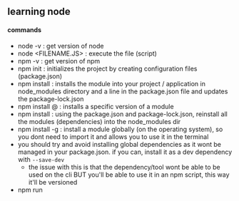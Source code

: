 ## learning node

#### commands

- node -v : get version of node
- node <FILENAME.JS> : execute the file (script)
- npm -v : get version of npm
- npm init : initializes the project by creating configuration files (package.json)
- npm install <MODULE> : installs the module into your project / application in node_modules directory and a line in the package.json file and updates the package-lock.json
- npm install <MODULE>@<VERSION> : installs a specific version of a module
- npm install : using the package.json and package-lock.json, reinstall all the modules (dependencies) into the node_modules dir
- npm install -g <MODULE> : install a module globally (on the operating system), so you dont need to import it and allows you to use it in the terminal
- you should try and avoid installing global dependencies as it wont be managed in your package.json. if you can, install it as a dev dependency with `--save-dev`
  - the issue with this is that the dependency/tool wont be able to be used on the cli BUT you'll be able to use it in an npm script, this way it'll be versioned
- npm run <script command> : run a script defined in the package.json file
- nvm ... : change the version of node

#### modules

- validator : validates a number of things, emails, jwt, url's etc
- nodemon <FILENAME.JS> : wrapper tool around node used to restart node when files are changed, the FILENAME.js is a file it watches for changes
  - you can add the `-e` flag to the end with a comma seperated list of file extensions to look out for changes too e.g. `nodemon src/app.js -e js,hbs`
- yargs : helper module that parses command line arguments. makes arguments available via `yargs.argv`
  - also adds --help command line option to the app
  - also allows you to easily configure command line options for your app
- custom module : in order for the application to access anything in the custom module, you will need to export it
- path: a core node js that allows you to manipulate directory paths
  - `const path = require('path')`
  - `path.join('/x/y/z', '..')` join allows you to provide a path and manipulate it, so in this case the abs path is used then we go up a directory to the y directory, so `/x/y` is returned
- Handlebars: template engine that allows the creation of dynamic web pages
  - don't use handlebars directly when working on an express/node.js system
  - instead use `hbs` which uses handlebars but does the integration
  - install using `npm i hbs`
- install the mongodb driver using `npm i mongodb`
  - its the bare minimum module required to interact with mongo db
- another module you could used for mongo db is `mongoose` install with `npm i mongoose`
  - its a wrapper over mongodb module
  - provides other features such as
    - validation
    - data sanitization (cleaning)
    - model entities
- bcrypt.js is a module use to hashing passwords
  - `npm i bcryptjs`
- jsonwebtoken is a module that helps create and manage json web tokens (JWT)
  - `npm i jsonwebtoken`
- multer is an npm module that adds the ability to upload files to an express application
  - `npm i multer`
- sharp is a node.js module that allows you to process images - crop, resize and convert
  - `npm i sharp`
- SendGrid is a node.js module that allows you to send emails
  - you will need to create an account with them first at sendgrid.com for free tier
- env-cmd is a module that allows you to configure environments/properties
  - `npm i env-cmd --save-dev`
  - ensure to load it with the env config for any package.json scripts with `env-cmd -f ./path/dev.env ....`
- SuperTest
  - test library that helps testing http endpoints by providing functions to make http requests and assertions
  - created by the same people that made express
  - `npm i supertest`
  
#### Typescript

- npm install -g typescript : install typescript globally to use its tools (`tsc` and `tsserver`). if you dont want to install it globally, you can run it from node_modules `./node_modules/.bin/tsc --init`
- npm install -D typescript : install typescript as a dev dependency to a node project
- npm install -D tslint : install linting
- npm install -D @types/<MODULE> : install the types of the module, usually do this after installing the module itself with `npm -i <MODULE>`
- tsconfig.json : ts configuration file containing compiler options, typically contains the following (it can also be generated using `tsc --init` https://www.typescriptlang.org/docs/handbook/compiler-options.html)

```json
{
  "compilerOptions": {
    "module": "commonjs",
    "esModuleInterop": true,
    "target": "es6",
    "moduleResolution": "node",
    "sourceMap": true,
    "outDir": "dist"
  },
  "lib": ["es2015"]
}
```

- a `src` directory with `*.ts` files need to be in there
- to compile you can use `tsc`
  - you can also use watch mode to recompile whenever theres a change `tsc -w`
- chai and mocha are unit test frameworks
- ts-node is an execution and REPL for typescript in node js

#### package.json

- ~<VERSION> : will allow for packages to be updated by patch version only e.g. ~1.1.1 will go to a max of 1.2.0
- ^<VERSION> : will allow for packages to be updates by minor version only e.g. ^1.1.1 will go to a maz of 2.0.0

- console and process are 2 global variables available to node applications. Process provides a lot of functionality like command line args
- browsers also have global variables such as window and document

- when installing node, you automatically install npm (node package manager too)
- to use modules from npm, you first need to initialize npm in the project, then install the modules
- look in npmjs.com to search for node modules to use. this is like maven central
- when installing modules, the package.json is updated to state the version thats installed
  - the package-lock.json file is also updated to lock the versions, where from and sha hash
  - the actual module is installed into the node_modules directory
  - you should not touch the lock or modules directory manually
- There are 3 types of modules.
  - core modules provided by the node platform
    - These modules are documented on the main site
    - Can be imported using the name (string) of the module, look at the documentation for the proper name and usage e.g. `require('fs')`
  - custom modules that you write
    - These modules are imported using a string that is a relative path to your file. e.g. `require('./custom.js')`
  - third party modules from npm
    - once installed these are imported into a file like a core module
- modules don't need to be assigned to a variable to be user, just using `require('...')` will load and execute the module. This can be don't for modules that need to connect to DB's etc but don't export anything

```javascript
const fs = require('fs') //core module
const custom = require('./my-custom.fs') //a custom module
const validator = require('validator') //a third party module install via npm

fs.writeFileSync('myFile.json', 'string content')....
const dataBuffer = fs.readFileSync('myFile.json')
custom.customerfunction(...)

validator...
```

- process.argv contains an array of command line arguments

```javascript
console.log(process.argv);
```

#### Saving data

- to convert an object to a string use `JSON.stringify(object)`
- to convert a json string into an object use `JSON.parse(string)`

#### Debugging

- There are a number of ways to debug applications
  - using `console.log()`
  - using `debugger` keyword that works with chrome, you'll need to add the `inspect` option to the node command to enable it `node inspect app.js ...`
    - this will pause the app at the point where `debugger` is written
    - to then attach to the app, in chrome, goto: `chrome://inspect` then select the correct target
    - when using this method, don't forget to add the workspace in the inspect work panel to get the source in the browser
    - if you play through the debugger and want to run it again, just run the command `restart` in the terminal, this creates a new remote target to inspect

#### Node internals

- Just like Java, node.js applications have call stacks that stacks function calls
- remember that anonymous functions will be placed on the stack too

#### Misc

- A simple node module called `request` can be used to make http requests
  - it takes an config object for the request
  - also takes a callback function that runs after the request is made
  - callback function has an error object as a first param and response as second
  - network related errors will populate the error obj
  - server/client or 500x/400x lvl errors will not populate error obj but rather the response obj
- You don't need to use the `request` module to do http, you can use the ootb HTTP and HTTPS modules from node
  - `const https = require('https')`

```javascript
const request = require("request");

request({ url: "the url", json: true }, (error, response) => {
  console.log(resonse.body);
});
```

- creating your own functions with callbacks is easy, remember, in JS functions are a first class citizen, meaning they can be passed around just like variables/objects
  - you define a function with a callback just like a function with variables, the arguments can be functions
  - within your function, you just trigger your argument function with brackets

```javascript
const myFunctionWithCallback = function (aVariable, callbackFunc) {};

myFunctionWithCallback(10, (result) => {
  console.log("the result from the function call is: " + result);
});
```

#### Web server

- express is the go to web framework
- install express with `npm install express`
- import the express function with `const express = require('express')`
  - create an express obj with `const app = express()`
  - this object can be called with various methods to setup routes and related functions
  - e.g. `app.get('', (req, res) => { res.send('hello')})` this maps a function to the root and returns "hello" as a response
  - you can get many things off the `req` object
    - path parameters come from the `req.params` object
    - payloads come from `req.body`
    - request method used from `req.method`
    - the path requested from `req.path`
  - the `send` function will automatically encode the string to html if its html (so tags won't be shown in the browser as plain text)
  - the `send` function can also take json objects to respond with json
  - You can only use `send` once per route, more than once will result in multiple headers error, so ensure you only send a repsonse once
  - to start express with the configured routes `app.listen(3000)` to listen on port 3000
  - you can also provide a callback function to listen that will run when the server starts
  - express initializes a number of variables, they are:
    - `__dirname`: which provides the absolute path of the current script
    - `__filename`: provides the file name with the absolute path
  - express allows you to respond with an entire directory if you wish
    - to do this, you will need to provide express with the absolute path of the directory
  - you can configure an endpoint to handle errors that are thrown by providing another function after the request handler function with the params `error`, `req`, `resp`, `next`. here you can set the http status.
    - app.get('/endpoint', (req, resp) => {}, (error, req, resp, next) => {...})
- To customise express, you can use the `app.use()` method.
  - it does many things, but one thing it can do is setup a directory to serve static files from `app.use(express.static('/full path'))`
  - you can automatically convert inbound json payloads into objects by using `app.use(express.json())`. The object will then be on `req.body` for express resources
- Handlebars
  - once installed, you need to config express to use it with `app.set('view engine', 'hbs')`
    - the `set()` method sets configuration for express
    - you do this straight after creating the app and before confiing any paths
  - hbs expects things to be in certain locations
    - so the templates need to live in a directory called `views` in the root of the project
  - view templates have the `.hbs` extension
  - to return a dynamic template, you need to have a route that returns a rendered template, you use `res.render('<template_name>')` to do that
  - use `render()` second arg to provide an object with properties for the template to render `res.render('index', {title: 'my index'})`
  - you get access to the object attributes in the dynamic template by using the handlebars syntax `{{attribute}}`
  - handlebar partials give you the ability to create components that you can share between pages, a good use case would be headers and footers
    - you'll need to import the hbs module to do this `const hbs = require('hbs')`
    - you should have the paritials separate from the view templates
    - partials have an `.hbs` extension
    - they are not a full page, so no need the while `<html>` tag just the component content
    - to use a partial, use the syntax `{{>partial_name_with_no_ext}}`
  - if you want to change the directory where the dynamic templates are stored, you set the `views` property `apps.set('views', DIRECTORY_STRING)` (you can use the path.join and \_\_dirname)
  - to look at the properties that are avaliable to change for express, look at the documentation for the `set` function on `app`
  - to create links between pages, just use the `a href` to point to the mapping
- Generic error pages
  - express support wild card paths with `*`, these need to be placed after all the other routes
  - this works because page matching works top to bottom, matching on static files, the configured routes then the last, catch all wildcard
  - you can use wildcard within a route, so `/help/*` will match on any page prepended with `/help`
  - request params can be accessed via the `request.query` object

```javascript
app.get("reoute...", (req, res) => {
  console.log(req.query); //prints out all query params as a json obj
});
```

- Without middleware, once a request is made, the correct route handler is found and executed
  - middleware allows us to inject behaviour before the execution of the route handler
  - middleware is just a function that run before or after something
    - its a function that takes a req, resp and next
  - one example of using middleware would be to wrap the handler in JWT validation
  - middleware functions MUST BE defined before all other `app.use()` invokations
    - middleware defined this way will execute for ALL routes
    - if you want to run middleware for specific routes, then you don't invoke `use` but pass that function as the 2nd argument to the route call `route.get('path', middlewareFunction, (req, resp) => {})
  - the middleware function can choose to continue and execute the handler function or not
  - to define middleware, you use the express `use(...)` function with another function
    - this function has 3 arguments `req, resp, next`
    - you need to call `next` to indicate that the route handler can execute
  - if you want the middleware to reject the request and not call the handler, you just invoke the `send()` function on the response argument `resp.send('cannot call this endpoint')`
  - during the middleware function call, you can add properties to the `req` object so that the handler function could access them
    - an example of this usage is to add the found user during authentication to the req obj so that the handler function doesn't need to do another db call

```javascript
const app = express()

app.use((req, resp, next) => {
  ...
  next()
})

```

#### Heroku

- `heroku keys:add` : add and upload ssh keys
- `heroku apps:create <project_name>` : create a new app project in heroku, this returns a url for the app and a repo location. If you run this in your git proj dir, it also adds a remote repo with the url

- You need to have a `start` script in your package.json in order for heroku to run the app
- `start` needs to have the run command, something like `node src/app.js`
- heroku runs your app on a dynamic port, this means that if your app binds to a specific port, you need to make a change to use the dynamic port which is set as an environment variable

```javascript
const port = process.env.PORT || 3000; //PORT is what heroku sets, if this is not set (like when running locally), then use port 3000 by default

app.listen(port, () => {
  console.log("app now running on port", port);
});
```

- any requests made in JS that call a local service should not use an absolute path but a relative one

#### Mongodb

- runs on 27021
- `db.version()` returns the version of the db server
- install the driver with `npm i mongodb`
- to use mongo, you need to import it with `const mongodb = require('mongodb')`
- get a client instance with `const MongoClient = mongodb.MongoClient`
- create a connection with the db url, options and callback `MongoClient.connect(ur, {}, (error, client) => {})`
- run the db code in the call back
- the call back has an error obj as the first arg and a client obj to do stuff as the second
- to do db operations, use the client to get/create a database which would then be used to get/create collections
- make sure you use the mongo db driver api to lookup the methods documentation http://mongodb.github.io/node-mongodb-native/3.5/api

```javascript
const mongodb = require("mongodb");

const MongoClient = mongodb.MongoClient;

const dbUrl = "mongodb://127.0.0.1:27017";
MongoClient.connect(dbUrl, {}, (error, client) => {
  const db = client.db("database-name");
  db.collection("users").insertOne({
    x: "y",
  });
});
```

- `inserOne()` is a method on a collection that inserts 1 document
  - it also takes a callback of error and result
  - the result holds the result and id of the new document
  - also holds the ops property which is the document that was inserted
- id's are guids
  - are automatically saved into the `_id` property of documents
  - stored as a 12 bit binary to save space. if it was a string (hexString) it'll be 24 bytes
  - generated by mongo and is unique
  - `ObjectID` from the mongo object returned from `require('mongo')` is a constructor function that can generate guids use: `const guid = new Object()`
  - returns an `ObjectId` type
  - you could use deconstruction on it to get the properties
  - guid is actually constructed of multiple bits of info
    - 12 bytes
    - 4 bytes of timestamp from unix epoc
    - 5 byte random
    - 3 byte counter starting from random

```javascript
const { ObjectID } = require("mongo");
const guid = new ObjectID();
console.log("Generated guid:", guid);
console.log(guid.timestamp());
```

- Querying

  - You can use various find methods on the `Collection` type to query a collection for documents
  - the `findOne` method takes an object that represents what your looking for and an optional second object with options, the last arg is a callback of error and result
  - use the`find` function to search for multiple documents
    - when using find, it wont return a value document but rather a `cursor`
    - like a java `iterator` a `cursor` isn't the actual data but a pointer, you can get things like the count of the results etc
    - The cursor has a `toArray` function takes a callback of error and an array of results
    - e.g. `find({age: 20}).toArray((error, users) => { console.log(users)})
  - searching by ObjectID needs to happen by providing an object with the `_id` property pointing to an actual objectId e.g. `.find({ _id: new ObjectID("xxx")})`

- Updating

  - use methods `updateOne` and `updateMany`. `update` is now deprecated so don't use
  - these methods return a `Promise` (if you don't provide a callback) so make sure you use the `then` and `catch` methods to handle the result/error
  - the first arg to these method is the search critera object, then another object that contains update operators
    - `{ $set: { name: 'paul' } }` : this sets the name field to 'paul'
    - other operators include, search for `mongo db operators` for more
      - \$min
      - \$max
      - \$rename
      - \$mul
      - \$inc
  - the resolve promise returns an object but most of the properties aren't that interesting, the ones that are, are mostly modifiedCount and matchCount

  - Deletions
    - use `deleteMany` and `deleteOne`. `delete` is now deprecated
    - just like findOne, its finds a document using the first arg as a criteria and then deletes them
    - also returns a promise
    - the revolved argument has a `deletedCount`

- Mongoose
  - just like mongo db driver but provides many more features
  - `const mongoose = require('mongoose')`
  - connections are slightly different, you provide the username and password in the connection string AND you need to state where the user is in the db `mongoose.connect('mongodb://root:example@127.0.0.1:27017/task-manager-api?authSource=admin', ...)`
  - You can create entity models using the `mongoose.model(...)` function
  - model objects have a number of functions on them, `save()` being one of them

```javascript
const mongoose = require("mongoose");

const dbUrl = "mongodb://username:password@ip:port/db-name"; //note the difference in url
const options = {
  useNewUrlParser: true,
  useCreateIndex: true,
  useUnifiedTopology: true,
};
mongoose.connect(dbUrl, options);

//define the schema of the user
const userSchema = {
  name: {
    type: String,
  },
  age: {
    type: Number,
  },
};
//can also be defined using the new operator
// const userSchema = new mongoose.Schema({
//   name: {
//     type: String
//   },
//   age: {
//     type: Number
//   }
// })

//create a model constructor function using the models schema
const UserModel = mongoose.model("User", userSchema);

const me = new UserModel({
  name: "Paul",
  age: 30,
});

//save the model to the collection User
//returns a promise
me.save()
  .then((savedMe) => {
    console.log(savedMe);
  })
  .catch((error) => {
    console.log(error);
  });

//or wait and unwrap the promise if your in an async function
const savedMe = await me.save();
```

- The second object to the `.model(...)` method is automatically converted to a schema
- The schemas properties can be of many types
  - String, Number, Date, Buffer, Boolean, Mixed, ObjectId, Array, Decimal128, Map
  - to use `ObjectId` type, you need to refer to it via `mongoose.Schema.Types.ObjectId`
  - if you use `ObjectId` as a type, you can further link documents together in a relationship type way by using the property `ref` with the string value of the related Schema name
  - `ref` allows you to link two documents together and effectively do a lookup on that related entity and convert the property on THIS entity to that
- validation and sanitization can be done by defining the rules in the model
  - the following are some of the mongoose supported attributes for Schemas
  - `required` for all types
  - `unique` creates an index on the field and only allows one document to have that value
  - `default`
  - `min`/`max` for numbers
  - `enum`,`match`, `minlength`, `maxlength` for strings
  - `ref`
  - custom validation using `validate(value)` function
- if you are doing any complex validation, its recommended to use a validation library e.g. `validator` and it can be installed using `npm i validator`

```javascript
const validator = require("validator");

const userSchema = new mongoose.Schema({
  name: {
    type: String,
    required: true,
  },
  age: {
    type: Number,
    min: 18, //adults only
    max: 120,
  },
  email: {
    type: String,
    validate(value) {
      var index = value.indexOf("@") > 1;
      if (index < 0) {
        throw new Error("Email validation failed");
      }

      //or use validator
      if (!validator.isEmail(value)) {
        throw new Error("Email validation failed");
      }
    },
  },
  //define tokens as an array of objects
  tokens: [
    {
      token: {
        type: String,
        required: true,
      },
    },
  ],
});
```

```javascript
//entity type relationships

const Task = mongoose.Schema({
  description: {
    type: String,
    required: true,
  },
  owner: {
    type: mongoose.Schema.Type.ObjectId,
    required: true,
    ref: "User",
  },
});

///////

const task = Task.findById("xxxx");
console.log(task.owner); //this will print out the ObjectId
await task.populate("owner").execPopulate();
console.log(task.owner); //now the owner property has been converted to the owner entity
```

- The `populate(...)` method that pulls related documents can also be customised to filter those documents by instead of providing the string name of the property, provide an object with the string name as the `path` property and a match object that looks for documents that match
- Doing this allows you to filter at tha DB rather than retrieving all the data first the filtering it at the application level,
- You can also do sorting and pagination by providing an `options` property object
  - `limit` and `skip` allow you to limit the results as well as define how many records to skip, effectively giving you pagination
- Sorting can be done by providing a `sort` property object in the `options` object
  - the object will contain the property to sort by as well as a `1` as the value for ascending and `-1` value for descending

```javascript

const tasks = user.populate({
  path: "tasks",
  match: {          //return tasks that match this object
    completed: true
  },
  options: {
    limit: 2,
    skip: 4, //view page 5
    sort: {
      createdAt: -1 // sort on the createdAt field by descending
    }
  }
}).execPopulate()

```

- Mongoose schema objects (model instances) also contain properties called `virtuals`, these are like transient properties that dont get persisted to the db
- Virtuals are great for funcitons that do a little processing on properties before returning them - think of a function like `fullName()`
- model instances have a `toObject()` method that returns a plain javascript object
- if you provide a toJSON method on the model schema `methods` property, Express will call it before via the `JSON.stringify()` method writing the result to the response as a string
- You can add `virtuals` to an entity that will do a fetch on related documents via its schema `<ENTITY_SCHEMA>.virtual('<PROPERTY_NAME>, { ref: <ENTITY_REFEERRING_TO_NAME>}')`
- With the above defined, you again use the `await ENTITY.populate('<PROPERTY>').execPopulate()` which will do the fetch

```javascript

userSchema.methods.toJSON = function() {
  const user = this
  const userObject = user.toObject()
  delete userObject.password
  return userObject
}
...

resp.send(user)
```

- When defining a schema, you can also send an options object. This object can be configured to make the Model save createdAt/updatedAt properties with timestamps by providing a `timestamps` property with true

```javascript
const userSchema = new mongoose.Schema(
  {
    username: {
      type: "String",
      required: true
    }
  },
  {
    timestamps: true,
  }
);
```

- Querying data
  - there are a number functions on the defined models to find data (some are:)
  - `find({CRITERIA})` return a list of models matching criteria
  - `findById(ID)` : by an entity by id, does not need an ObjectID type like the raw mongodb module as it automatically converts a string to an ObjectID
- route params are dynamic parts of a url (not the query params)
  - you can define one on a route with the following syntax `app.get('/users/:PARAM_NAME')`
  - you can then get access to this route parameter via the `req` object `req.params.PARAM_NAME`

```javascript
app.get("/tasks", (req, resp) => {
  TaskModel.find({})
    .then((values) => {
      resp.status(200).send(values);
    })
    .catch((error) => {
      resp.status(500).send(error);
    });
});

app.get("/tasks/:id", (req, resp) => {
  TaskModel.findById(req.params.id)
    .then((value) => {
      if (!value) {
        return resp.status(404).send();
      }
      resp.status(200).send(value);
    })
    .catch((error) => {
      resp.status(500).send(error);
    });
});
```

- Updating documents

  - mongoose makes it easier too by not requiring the developer to use mongodb operators such as `$set`, the object defining the update just needs to old the changes without operators
  - you can use the methods
    - `findByIdAndUpdate`: takes an id, object of updates and an options object, its worth noting that this bypasses mongoose and does not run validation, which is why its needed to provide options containing `runValidators`
      - if you want middleware to run, dont use this function but rather find the model by id, make the update, then save
    - `findOneAndUpdate`
    - `updateOne`
  - The options object
    - can have the property `new` which will return the fresh version of the entity back as a return object
    - can have the property `runValidators` (boolean) to validate the object against the schema
  - the updates can throw exceptions, which means the `catch` in `try catch` will need to check for validation failures and send the correct http response

- Deleting
  - `deleteOne`, `deleteMany`, `findByIdAndDelete`, `findOneAndDelete` are the many ways to delete documents
- Middleware
  - Mongoose supports middleware, which allows you to customise the defined models
  - so running function during some lifetime hooks is possible
  - one example of its usage would be to hash passwords before saving them
  - to use middleware, you first need to create a schema object.
  - with the access to the schema object, you can call methods
    - `pre`: run a function before save
    - `post` : run a function after save
  - `pre('save', function (next) => {})`
    - you must not provide an arrow function as a second param as `this` is bounded the the object you are saving
    - next is used to indicate that the function is finished, this is required because the as the function can be async and will run when the main thread is blocked/paused, it also indicates to mongoose that it can now save the model

```javascript
const userSchema = new mongoose.Schema("User");
userSchema.pre("save", async function (next) {
  //this is a user model object, sometimes you want to bind this to something more meaningful
  const user = this;

  console.log("before saving:", user);
  if (user.isModified("password")) {
    user.password = await bcrypt.hash(user.password, 8);
  }

  //next is a function that you call when your done.
  next();
});
```

- Customising Mongoose
  - you get quite a few queries with mongoose but what if you want to define your own?
  - you add your own methods against the `statics` property on the `schema` object

```javascript
//send plain text password
userSchema.statics.findByEmailAndPassword = async (email, password) => {
  const user = User.findByOne({ email }); //use object constructing shortcut to create {email: email}
  if (!user) {
    throw new Error("no user found");
  }
  //does the password encrypt to the same value in the db
  const isMatch = await bcrypt.compare(password, user.password);
  if (!isMatch) {
    throw new Error("no user found");
  }
  return user;
};
```

- As well as queries that can be added, you can add method functions to the Model types
  - this is done by adding methods to the `methods` property on the schema
  - when defining a function, don't use the arrow function as you will need to bind `this` to the instance object

```javascript
const jwt = require('jsonwebtoken')

userSchema.methods.generateAuthToken = async function() {
  const user = this
  const token = jwt.sign({_id: user._id.toString()}, 'thisismysecret')
}

...
router.post('/users/login', async (req, resp) => {
  const user = await User.findByEmailAndPassword(req.body.email, req.body.password)

  if(!user) {
    resp.status(400).send('no user')
  }
  const token = user.generateAuthToken()
  //use the method on the user model
  resp.send({ user, token})
})
```

- Routing

  - You can break out routes into smaller files
  - usually you break them by resources (entities)
  - requires a new `router`
    - `const router = new express.Router()`
    - the router has the same HTTP methods on it like `app`
    - to enable the new router, we pass it to the app via the `use` method `app.use(router`
    - typically have all the router files under the `router` folder
    -

- Uploading files
  - multer is a module that allows you to upload files
  - name comes from the `multiform` name
  - you would normally import (require) this module multiple times with different options (for things like accepted file types)
  - The options you would normally instantiate with are
    - `dest` the location on the FS of where the files get copied to
    - `limits` is an object with a property `fileSize` 1 million is 1 megabyte
    - `fileFilter` is function with 3 args, `req`, `file`, `callback` that will filter out the uploaded file
      - if its acceptable, you call the callback with null and true otherwise null and false
      - if an error occurs you call the callback with a new error object
  - To make it work, multer provides middleware that you apply to endpoints
    - just like the auth middleware, you call the function `multer.single(<FIELD_NAME_FROM_REQUEST>)` as the second argument 
    - once a request is made, any request with the field name provided will have its file copied into the `dest` directory, then the rest of the method is executed
    - by default, the file is uploaded with a uuid filename and no file extension
  - Has support to validate uploads by limiting what files can be uploaded by extension type
    - also limits on file sizes is possible
  - If you want errors from the filter to show up as JSON, provide an error handler in the express endpoint
  - most of the time, you would want to store uploaded files into a DB rather on a disk on your server
    - to do this, you add a property on your mongoose model with the type `Buffer`
    - change `multer` from handling the saving/persisting of the upload so that its exposes it to you rather than doing it automatically
      - this is done by removing the `dest` property in the options while setting up multer (forcing you to manually handle it)
      - the `req` object in the handler will now have a property `file` which has a `buffer` property
  - you can have an express endpoint that returns binary/buffer data, express automatically sets the content type but you can manually set the content type
    - `resp.set('Content-Type', 'image/jpg')` 

```javascript
const multer = require('multer')

const upload = multer({
  dest: "images",    //the images directory where the files get copied to
  limits: {
    fileSize: 1000000
  },
  fileFilter(req, file, cb){
     if(!file.originalname.match(/\.(jpg|jpeg|png)$/)) {
            return callback(new Error('Please provide a file that is jpg, jpeg or png'))
        }

        return callback(undefined, true)
    }
  }
})

app.post('/uploadImage', multer.single('avatar'), (req, resp) => {
  resp.send()
}, (error, reqm resp, next) => {
  resp.status(400).send({error}) //use the variable shorthand
})
```

```javascript
const UserModel = new mongoose.Schema({
  avatar: {
    type: Buffer,
    required: false
  }
})


const multer = require('multer')

//note that there is no dest property so we need to save manually
const manualUpload = multer({
  limits: {
    fileSize: 1000000
  },
  fileFilter(req, file, cb){
     if(!file.originalname.match(/\.(jpg|jpeg|png)$/)) {
            return callback(new Error('Please provide a file that is jpg, jpeg or png'))
        }
        return callback(undefined, true)
    }
  }
})

app.post('/uploadImage', auth, multer.single('avatar'), async (req, resp) => {
  //the file is now available on the request object
  req.user.avatar = req.file.buffer
  await req.user.save()
  resp.send()
}, (error, reqm resp, next) => {
  resp.status(400).send({error}) //use the variable shorthand
})
```


- JWT
  - can use the module `jsonwebtoken`
  - usage is `const jwt = require('jsonwebtoken')`
  - `jwt.sign(PAYLOAD_TO_ENCODE_USUALLY_CONTAINS_USER_DATA, SECRET)`
  - this method can also take an optional 3rd param of options, this can define as well as other things the `expiresIn` string format
  - JWT's are formed of 3 parts separated by fullstops
  - each part if base 64 encoded
  - 1st part is known as the header, contains meta data describing what the type of token and algo was used
  - 2nd is the payload/body which contains the data we provided
  - 3rd is the signature used to verify the token
  - the point of JWT's is to ensure that the data sent to the server is correct as third parties wont be able to change the payload as they don't know the secret
  - `jwt.verify(token, 'secret')` is used to verify a token against a secret.
    - if will throw an exception when the token cannot be verified with the secret
    - will also throw an exception if the token has expired
  - JWT's should be sent with each request as a header
    - the header is `Authorization` and the value is `Bearer TOKEN` where TOKEN is the JWT

#### Advanced Postman

- request urls can be made to reference environment variables so that you don't need to keep changing the url
- to create environment variables, you first need to create an environment, this is done in the cog icon menu
  - add
  - define the environment name
  - define the environment variables and its initial value
- create multiple environments (dev/stage/prod) then select the environment from the main screens drop down
- to use an environment menu, you use the syntax `{{ variable_name }}` in places like the url
- instead of manually changing the url, just use env vars to flip the environment
- You can use bearer tokens in a number of ways
  - insert the JWT as an authorization header for each request
  - use the Authorisation tab, this doesn't require you to out the `Bearer` bit in manually
  - inherit the token from the collection
    - this is just like using the Authorization tab but provides it to the Collection as a whole so that all requests in the collection can inherit
    - You can even use env vars here
- Its also possible to write code that takes response values and set env vars up, this helps as you don't need to manually update env vars based on things like tokens from logins so that subsiquent requests use the correct token
- `Pre-request script` and `Tests` allow you to run javascript before and after requests get executed, this is where you can work your magic
- The following is a `Tests` script that runs on the login request

```javascript
if (pm.response.code === 200) {
  //postman provides us with the pm object
  pm.environment.set("authToken", pm.response.json().token); //set the env var 'authToken' to the responses token property you can see it as the "current value"
}
```

#### Environments

- You can set up environment variables in a node js app just like in springboot using a module called `env-cmd`
- use it in any package.json scripts `env-cmd -f ./path/dev.env
- the dev.env file is formatted as key value pairs e.g. `envar=abc`
- to use the environment variables, use the `process.env.ENV_VAR_NAME`

#### Testing

- Testing frameworks should be installed as a dev dependency `npm install MODULE_NAME --save-dev` as they only run locally
- Jest is one of the popular testing frameworks - https://jestjs.io
  - one of the more modern testing frameworks
  - is zero config testing framework to get started but obviously can be configured if needed
  - to execute tests, just run `jest`, you can also map it to a `test` script in the `package.json` file
    - you can tweak the script slightly to run jest like nodemon with `jest --watch`
  - files in a `__test__` directory or files with `spec`/`test` are picked up and executed as tests
  - Jest injects a global function `test()` in your test suite files, its also injects other globals
  - The shape of a test is to use the test function with a string and a function as arugements `test('test description', () => {})`
  - To validate the result of a function, you can use the `expect` global function with the `toBe(..)` method e.g. `expect(result).toBe(expectedResult)`
    - check the jest documentation on the expect methods available
    - `.toBeNull(..)`
    - some expects can be reversed by putting `.not.toBe...()` before it
    - `toBe` - under the hood this uses the js `===` so you can't compare `{}` to `{}` as that will fail (because it must be the exact same object)
    - if you want to check equality on `{}` you can use `toEqual`
    - expecting on types can also be done e.g. `expect(thing).toEqual(expect.any(TYPE_CONSTRUCTOR))` where type can be `String`, `Buffer` etc
      - `expect(user.avatar).toEqual(expect.any(Buffer))`
  - testing async code can also be done with jest
    - the 2nd arg (the function) of the test function can also take a parameter. this parameter is a callback function and is used for testing async code
    - you call this callback function (typically called `done`) after the async method is complete

```javascript
test('testing async code', (done) => {
    setTimeout(() => {
        expect(1).toBe(2)
        done()
    }, 2000)
})
```

  - async code can also be tested another way for promises and async/await
    - mark the second parameter as async and ensure you DON'T provide the done argument
    - within the test method, you can now use the `await` keyword against any method that returns a `Promise`
    - use `expect` like normal on the awaited result
  - Jest has life cycle hooks as global functions
    - setup - `beforeEach` and `beforeAll`
    - teardown - `afterEach` and `afterAll`

```javascript
beforeEach(() => {
  console.log('this runs before each test')
})

afterEach(() => {
  console.log('this runs after each test')
})
```

  - Configuration of Jest is placed in the `package.json` as a root property object called jest
    - config options are in the documentation

```javascript
"jest": {
  "testEnvironment": "node"
}
```

- MockaJs is another testing framework
- SuperTest is a test library made by the same guys that made express.
  - used to make http requests and make assertions
  - doesn't actually need the app to be running to test its, it only needs it to be defined
    - this is actually a problem as we normally define the express app and start it in the same file
  - you will need to load the app and provide it to the request function
  - once you loaded the request function, you have the http request methods to call with the endpoints
  - you can send payloads with the `send()` method
  - expects are then available
  - the assertions/expects that you can use:
    - expect(HTTP_CODE)
    - 

```javascript
const request = require('supertest')
const app = require('app')

test('make request to endpoint', async () => {
  await request(app).get()
    .expect(200)

  //you can also place the response in a variable for further expects
  const response = await request(app).get().expect(200)
})
```

- ways of testing
  - you can directly check the database for changes
    - `const dbValue = await User.findById(response.body.user._id)`
  - assert the response from the http endpoint
    - `expect(response.body.user.email).toBe("bob@example.com")`
    - ```
    //the object must at least have the same properties provided  but can have more
    expect(response.body).toMatchObject({
      user: {
        name: "bob",
        email: "bob@example.com"
      }
    })
    ```

- Mocking
  - When doing something like integration testing, you don't want to be communicating directly with third parties e.g. sending emails, consuming credits etc
  - Mocking allows you to swap out these integrations/third party code with your own code so that you don't communicate with the third party
  - Jest allows you to mock out code if you include a `__mocks__` directory
  - if you mock code, you create files in the __mocks__ directory that match the npm module name used in `require(...)`
  - if you want to mock a scoped npm module (modules with a slash in it) then you simply create a folder in __mocks__ with the name before the slash, then a file with the name after the slash
    - e.g. `@sendmail/mail` will have @sendmail as a folder and `mail.js` as a file
    - when mocking, you will need to mock out the functions that your using otherwise it wont work